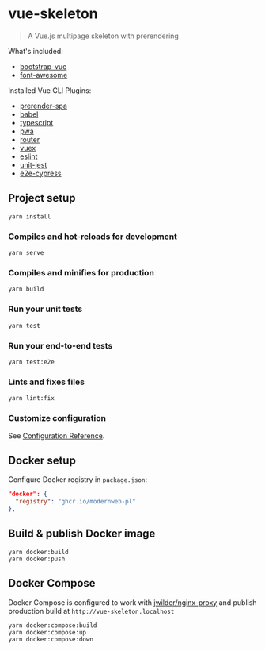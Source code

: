 # vue-skeleton

> A Vue.js multipage skeleton with prerendering

What's included:
* [bootstrap-vue](https://bootstrap-vue.js.org/)
* [font-awesome](https://fontawesome.com/)

Installed Vue CLI Plugins:
* [prerender-spa](https://github.com/SolarLiner/vue-cli-plugin-prerender-spa)
* [babel](https://github.com/vuejs/vue-cli/tree/dev/packages/%40vue/cli-plugin-babel)
* [typescript](https://github.com/vuejs/vue-cli/tree/dev/packages/%40vue/cli-plugin-typescript)
* [pwa](https://github.com/vuejs/vue-cli/tree/dev/packages/%40vue/cli-plugin-pwa)
* [router](https://github.com/vuejs/vue-cli/tree/dev/packages/%40vue/cli-plugin-router)
* [vuex](https://github.com/vuejs/vue-cli/tree/dev/packages/%40vue/cli-plugin-vuex)
* [eslint](https://github.com/vuejs/vue-cli/tree/dev/packages/%40vue/cli-plugin-eslint)
* [unit-jest](https://github.com/vuejs/vue-cli/tree/dev/packages/%40vue/cli-plugin-unit-jest)
* [e2e-cypress](https://github.com/vuejs/vue-cli/tree/dev/packages/%40vue/cli-plugin-e2e-cypress)

## Project setup
```shell
yarn install
```

### Compiles and hot-reloads for development
```shell
yarn serve
```

### Compiles and minifies for production
```shell
yarn build
```

### Run your unit tests
```shell
yarn test
```

### Run your end-to-end tests
```shell
yarn test:e2e
```

### Lints and fixes files
```shell
yarn lint:fix
```

### Customize configuration
See [Configuration Reference](https://cli.vuejs.org/config/).

## Docker setup

Configure Docker registry in `package.json`:
```json
"docker": {
  "registry": "ghcr.io/modernweb-pl"
},
```

## Build & publish Docker image
```shell
yarn docker:build
yarn docker:push
```

## Docker Compose

Docker Compose is configured to work with [jwilder/nginx-proxy](https://hub.docker.com/r/jwilder/nginx-proxy) and publish production build at `http://vue-skeleton.localhost`

```shell
yarn docker:compose:build
yarn docker:compose:up
yarn docker:compose:down
```
